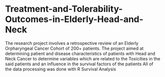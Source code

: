 # Treatment-and-Tolerability-Outcomes-in-Elderly-Head-and-Neck
The research project involves a retrospective review of an Elderly Orpharyngeal Cancer Cohort of 200+ patients. 
The project aimed at determining patient and disease characteristics of patients with Head and Neck Cancer to determine variables which are related to the Toxicities in the said patients and an influence in the survival factors of the patients 
All of the data processing was done with R
Survival Analysis

